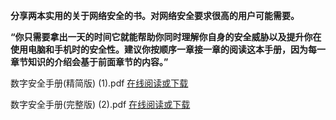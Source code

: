 **分享两本实用的关于网络安全的书。对网络安全要求很高的用户可能需要。**

**“你只需要拿出一天的时间它就能帮助你同时理解你自身的安全威胁以及提升你在使用电脑和手机时的安全性。建议你按顺序一章接一章的阅读这本手册，因为每一章节知识的介绍会基于前面章节的内容。”**

数字安全手册(精简版) (1).pdf  [在线阅读或下载](http://www.freedown8.xyz/Digital_Security_Handbook_(Lite)_(1).pdf)  

数字安全手册(完整版) (2).pdf  [在线阅读或下载](http://www.freedown8.xyz/Digital_Security_Handbook_(full_version)_(2).pdf) 
